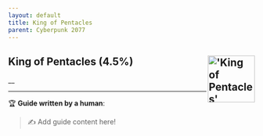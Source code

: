 ```yaml
---
layout: default
title: King of Pentacles
parent: Cyberpunk 2077
---
```


## King of Pentacles (4.5%) <img align="right" src="https://cdn.cloudflare.steamstatic.com/steamcommunity/public/images/apps/1091500/172f9e9e8e3b8eaeae2bb84feb87127b58353dba.jpg" alt="'King of Pentacles' achievement icon" width="96" height="96">

__

---

:trophy: **Guide written by a human**:

> :writing_hand: Add guide content here!

